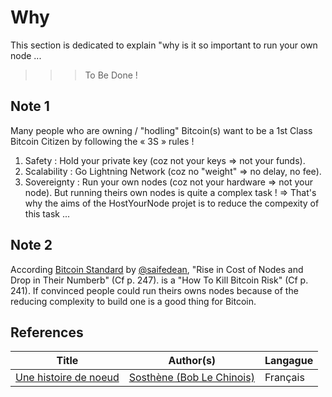 Why
==
This section is dedicated to explain "why is it so important to run your own node ...
>>> To Be Done !

Note 1
-
Many people who are owning / "hodling" Bitcoin(s) want to be a 1st Class Bitcoin Citizen by following the « 3S » rules !  
1. Safety : Hold your private key (coz not your keys => not your funds). 
2. Scalability : Go Lightning Network (coz no "weight" => no delay, no fee). 
3. Sovereignty : Run your own nodes (coz not your hardware => not your node). 
But running theirs own nodes is quite a complex task !
=> That's why the aims of the HostYourNode projet is to reduce the compexity of this task ...

Note 2
-
According <A href="https://www.amazon.fr/Bitcoin-Standard-Decentralized-Alternative-Central/dp/1119473861">Bitcoin Standard<A/> by <A href="https://twitter.com/saifedean">@saifedean<A/>, "Rise in Cost of Nodes and Drop in Their Numberb" (Cf p. 247). is a "How To Kill Bitcoin Risk" (Cf p. 241). 
If convinced people could run theirs owns nodes because of the reducing complexity to build one is a good thing for Bitcoin. 


References
-

<table>
    <thead>
        <tr>
            <th>Title</th>
            <th>Author(s)</th>
            <th>Langague</th>
        </tr>
    </thead>
    <tbody>
        <tr>
            <td><A href="https://www.sosthene.net/histoire-noeud/">Une histoire de noeud</A> </td>
            <td><A href="https://twitter.com/Bob_le_chinois">Sosthène (Bob Le Chinois)</A> </td>
            <td>Français</td>
        </tr>
    </tbody>
</table>
